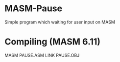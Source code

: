 # MASM-Pause
Simple program which waiting for user input on MASM
# Compiling (MASM 6.11)
MASM PAUSE.ASM
LINK PAUSE.OBJ
